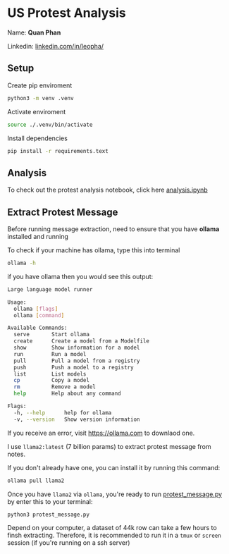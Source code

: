 # US Protest Analysis

Name: **Quan Phan**

Linkedin: [linkedin.com/in/leopha/](https://www.linkedin.com/in/leopha/)

## Setup

Create pip enviroment

```bash
python3 -m venv .venv
```

Activate enviroment

```bash
source ./.venv/bin/activate
```

Install dependencies

```bash
pip install -r requirements.text
```

## Analysis

To check out the protest analysis notebook, click here [analysis.ipynb](analysis.ipynb)

## Extract Protest Message

Before running message extraction, need to ensure that you have **ollama** installed and running

To check if your machine has ollama, type this into terminal

```bash
ollama -h
```

if you have ollama then you would see this output:

```bash
Large language model runner

Usage:
  ollama [flags]
  ollama [command]

Available Commands:
  serve       Start ollama
  create      Create a model from a Modelfile
  show        Show information for a model
  run         Run a model
  pull        Pull a model from a registry
  push        Push a model to a registry
  list        List models
  cp          Copy a model
  rm          Remove a model
  help        Help about any command

Flags:
  -h, --help      help for ollama
  -v, --version   Show version information
```

If you receive an error, visit <https://ollama.com> to downlaod one.

I use `llama2:latest` (7 billion params) to extract protest message from notes.

If you don't already have one, you can install it by running this command:

```bash
ollama pull llama2
```

Once you have `llama2` via `ollama`, you're ready to run [protest_message.py](protest_message.py) by enter this to your terminal:

```bash
python3 protest_message.py
```

Depend on your computer, a dataset of 44k row can take a few hours to finsh extracting. Therefore, it is recommended to run it in a `tmux` or `screen` session (if you're running on a ssh server)
